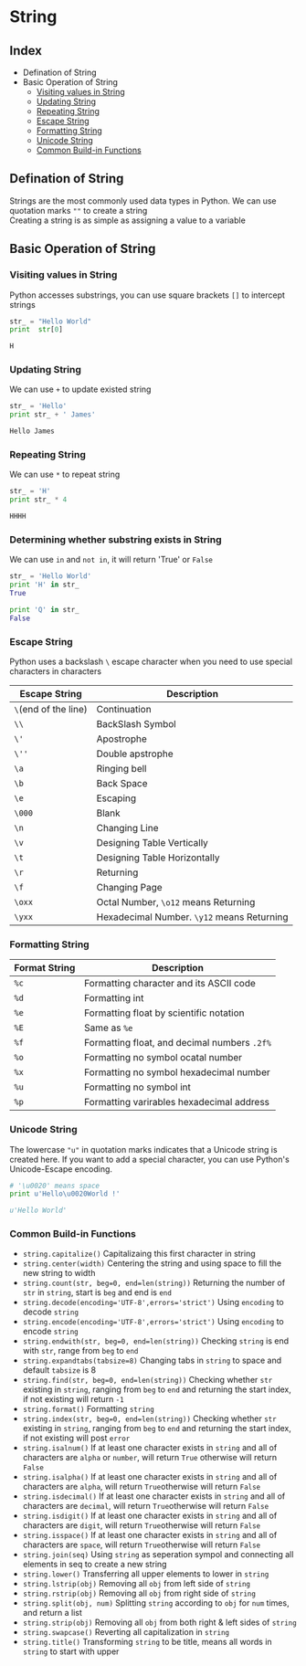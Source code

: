 String
===

Index
---

* Defination of String
* Basic Operation of String
  * [Visiting values in String](#visiting-values-in-string)
  * [Updating String](#updating-string)
  * [Repeating String](#repeating-string)
  * [Escape String](#escape-string)
  * [Formatting String](#formatting-string)
  * [Unicode String](#unicode-string)
  * [Common Build-in Functions](#common-build-in-functions)

## Defination of String
Strings are the most commonly used data types in Python. We can use quotation marks `""` to create a string</br>
Creating a string is as simple as assigning a value to a variable

## Basic Operation of String
### Visiting values in String
Python accesses substrings, you can use square brackets `[]` to intercept strings
```python
str_ = "Hello World"
print  str[0]

H
```
### Updating String
We can use `+` to update existed string
```python
str_ = 'Hello'
print str_ + ' James'

Hello James
```
### Repeating String
We can use `*` to repeat string
```python
str_ = 'H'
print str_ * 4

HHHH
 ```
### Determining whether substring exists in String
We can use `in` and `not in`, it will return 'True' or `False`
```python
str_ = 'Hello World'
print 'H' in str_
True

print 'Q' in str_
False
```
### Escape String
Python uses a backslash `\` escape character when you need to use special characters in characters</br>

|<center>Escape String</center>      |<center>Description</center>      |
|------------------          |------------------          |
|`\`(end of the line) |Continuation     |
|`\\`                 |BackSlash Symbol |
|`\'`                 |Apostrophe       |
|`\''`                |Double apstrophe |
|`\a`                 |Ringing bell     |
|`\b`                 |Back Space       |
|`\e`                 |Escaping         |
|`\000`               |Blank            |
|`\n`                 |Changing Line    |
|`\v`                 |Designing Table Vertically|
|`\t`                 |Designing Table Horizontally|
|`\r`                 |Returning        |
|`\f`                 |Changing Page    |
|`\oxx`               |Octal Number, `\o12` means Returning|
|`\yxx`               |Hexadecimal Number. `\y12` means Returning|

### Formatting String

|<center>Format String</center>|<center>Description</center>|
|------------------------------|----------------------------|
|`%c`|Formatting character and its ASCII code|
|`%d`|Formatting int|
|`%e`|Formatting float by scientific notation|
|`%E`|Same as `%e`|
|`%f`|Formatting float, and decimal numbers `.2f%`|
|`%o`|Formatting no symbol ocatal number|
|`%x`|Formatting no symbol hexadecimal number|
|`%u`|Formatting no symbol int|
|`%p`|Formatting varirables hexadecimal address|

### Unicode String
The lowercase `"u"` in quotation marks indicates that a Unicode string is created here. If you want to add a special character, you can use Python's Unicode-Escape encoding.
```python
# '\u0020' means space
print u'Hello\u0020World !'

u'Hello World'
```
### Common Build-in Functions
* `string.capitalize()` Capitalizaing this first character in string</br>
* `string.center(width)` Centering the string and using space to fill the new string to width</br>
* `string.count(str, beg=0, end=len(string))` Returning the number of `str` in `string`, start is `beg` and end is `end`</br>
* `string.decode(encoding='UTF-8',errors='strict')` Using `encoding` to decode `string`</br>
* `string.encode(encoding='UTF-8',errors='strict')` Using `encoding` to encode `string`</br>
* `string.endwith(str, beg=0, end=len(string))` Checking `string` is end with `str`, range from `beg` to `end`</br>
* `string.expandtabs(tabsize=8)` Changing tabs in `string` to space and default `tabsize` is 8</br>
* `string.find(str, beg=0, end=len(string))` Checking whether `str` existing in `string`, ranging from `beg` to `end` and returning the start index, if not existing will return `-1`</br>
* `string.format()` Formatting `string`</br>
* `string.index(str, beg=0, end=len(string))` Checking whether `str` existing in `string`, ranging from `beg` to `end` and returning the start index, if not existing will post `error`</br>
* `string.isalnum()` If at least one character exists in `string` and all of characters are `alpha` or `number`, will return `True` otherwise will return `False`</br>
* `string.isalpha()` If at least one character exists in `string` and all of characters are `alpha`, will return `True`otherwise will return `False`</br>
* `string.isdecimal()` If at least one character exists in `string` and all of characters are `decimal`, will return `True`otherwise will return `False`</br>
* `string.isdigit()` If at least one character exists in `string` and all of characters are `digit`, will return `True`otherwise will return `False`</br>
* `string.isspace()` If at least one character exists in `string` and all of characters are `space`, will return `True`otherwise will return `False`</br>
* `string.join(seq)` Using `string` as seperation sympol and connecting all elements in seq to create a new string</br>
* `string.lower()` Transferring all upper elements to lower in `string`</br>
* `string.lstrip(obj)` Removing all `obj` from left side of `string`</br>
* `string.rstrip(obj)` Removing all `obj` from right side of `string`</br>
* `string.split(obj, num)` Splitting `string` according to `obj` for `num` times, and return a list</br>
* `string.strip(obj)` Removing all `obj` from both right & left sides of `string`</br>
* `string.swapcase()` Reverting all capitalization in `string`</br>
* `string.title()` Transforming `string` to be title, means all words in `string` to start with upper</br>
